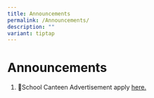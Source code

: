 ```yaml
---
title: Announcements
permalink: /Announcements/
description: ""
variant: tiptap
---
```

<h1><strong>Announcements</strong></h1>
<p></p>
<p></p>
<p></p>
<p></p>
<ol data-tight="true" class="tight">
<li>
<p>🍴School Canteen Advertisement apply <a href="https://www.jingshanpri.moe.edu.sg/school-canteen-advertisement/" rel="noopener nofollow" target="_blank">here.</a>
</p>
</li>
</ol>
<h1></h1>
<p></p>